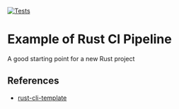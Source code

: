 [![Tests](https://github.com/kwabenakimia/github-actions-rust-example_v2/actions/workflows/tests.yml/badge.svg)](https://github.com/kwabenakimia/github-actions-rust-example_v2/actions/workflows/tests.yml)

# Example of Rust CI Pipeline 


A good starting point for a new Rust project

## References

* [rust-cli-template](https://github.com/kbknapp/rust-cli-template)
